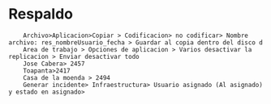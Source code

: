 # Respaldo
        Archivo>Aplicacion>Copiar > Codificacion> no codificar> Nombre archivo: res_nombreUsuario_fecha > Guardar al copia dentro del disco d
        Area de trabajo > Opciones de aplicacion > Varios desactivar la replicacion > Enviar desactivar todo
        Jose Cabera> 2457
        Toapanta>2417
        Casa de la moenda > 2494
        Generar incidente> Infraestructura> Usuario asignado (Al asignado) y estado en asignado> 